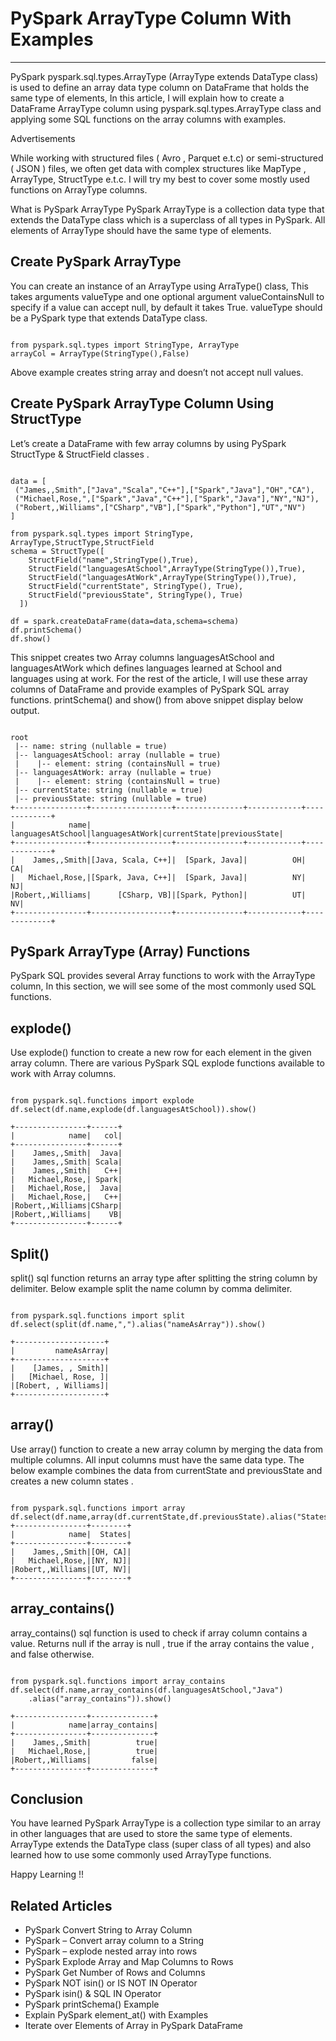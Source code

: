 # PySpark ArrayType Column With Examples

---

PySpark pyspark.sql.types.ArrayType (ArrayType extends DataType class) is used to define an array data type column on DataFrame that holds the same type of elements, In this article, I will explain how to create a DataFrame ArrayType column using pyspark.sql.types.ArrayType class and applying some SQL functions on the array columns with examples.

Advertisements

While working with structured files ( Avro , Parquet e.t.c) or semi-structured ( JSON ) files, we often get data with complex structures like MapType , ArrayType, StructType e.t.c. I will try my best to cover some mostly used functions on ArrayType columns.

What is PySpark ArrayType PySpark ArrayType is a collection data type that extends the DataType class which is a superclass of all types in PySpark. All elements of ArrayType should have the same type of elements.

## Create PySpark ArrayType

You can create an instance of an ArrayType using ArraType() class, This takes arguments valueType and one optional argument valueContainsNull to specify if a value can accept null, by default it takes True. valueType should be a PySpark type that extends DataType class.

```

from pyspark.sql.types import StringType, ArrayType
arrayCol = ArrayType(StringType(),False)

```

Above example creates string array and doesn’t not accept null values.

## Create PySpark ArrayType Column Using StructType

Let’s create a DataFrame with few array columns by using PySpark StructType & StructField classes .

```

data = [
 ("James,,Smith",["Java","Scala","C++"],["Spark","Java"],"OH","CA"),
 ("Michael,Rose,",["Spark","Java","C++"],["Spark","Java"],"NY","NJ"),
 ("Robert,,Williams",["CSharp","VB"],["Spark","Python"],"UT","NV")
]

from pyspark.sql.types import StringType, ArrayType,StructType,StructField
schema = StructType([ 
    StructField("name",StringType(),True), 
    StructField("languagesAtSchool",ArrayType(StringType()),True), 
    StructField("languagesAtWork",ArrayType(StringType()),True), 
    StructField("currentState", StringType(), True), 
    StructField("previousState", StringType(), True)
  ])

df = spark.createDataFrame(data=data,schema=schema)
df.printSchema()
df.show()

```

This snippet creates two Array columns languagesAtSchool and languagesAtWork which defines languages learned at School and languages using at work. For the rest of the article, I will use these array columns of DataFrame and provide examples of PySpark SQL array functions. printSchema() and show() from above snippet display below output.

```

root
 |-- name: string (nullable = true)
 |-- languagesAtSchool: array (nullable = true)
 |    |-- element: string (containsNull = true)
 |-- languagesAtWork: array (nullable = true)
 |    |-- element: string (containsNull = true)
 |-- currentState: string (nullable = true)
 |-- previousState: string (nullable = true)
+----------------+------------------+---------------+------------+-------------+
|            name| languagesAtSchool|languagesAtWork|currentState|previousState|
+----------------+------------------+---------------+------------+-------------+
|    James,,Smith|[Java, Scala, C++]|  [Spark, Java]|          OH|           CA|
|   Michael,Rose,|[Spark, Java, C++]|  [Spark, Java]|          NY|           NJ|
|Robert,,Williams|      [CSharp, VB]|[Spark, Python]|          UT|           NV|
+----------------+------------------+---------------+------------+-------------+

```

## PySpark ArrayType (Array) Functions

PySpark SQL provides several Array functions to work with the ArrayType column, In this section, we will see some of the most commonly used SQL functions.

## explode()

Use explode() function to create a new row for each element in the given array column. There are various PySpark SQL explode functions available to work with Array columns.

```

from pyspark.sql.functions import explode
df.select(df.name,explode(df.languagesAtSchool)).show()

+----------------+------+
|            name|   col|
+----------------+------+
|    James,,Smith|  Java|
|    James,,Smith| Scala|
|    James,,Smith|   C++|
|   Michael,Rose,| Spark|
|   Michael,Rose,|  Java|
|   Michael,Rose,|   C++|
|Robert,,Williams|CSharp|
|Robert,,Williams|    VB|
+----------------+------+

```

## Split()

split() sql function returns an array type after splitting the string column by delimiter. Below example split the name column by comma delimiter.

```

from pyspark.sql.functions import split
df.select(split(df.name,",").alias("nameAsArray")).show()

+--------------------+
|         nameAsArray|
+--------------------+
|    [James, , Smith]|
|   [Michael, Rose, ]|
|[Robert, , Williams]|
+--------------------+

```

## array()

Use array() function to create a new array column by merging the data from multiple columns. All input columns must have the same data type. The below example combines the data from currentState and previousState and creates a new column states .

```

from pyspark.sql.functions import array
df.select(df.name,array(df.currentState,df.previousState).alias("States")).show()
+----------------+--------+
|            name|  States|
+----------------+--------+
|    James,,Smith|[OH, CA]|
|   Michael,Rose,|[NY, NJ]|
|Robert,,Williams|[UT, NV]|
+----------------+--------+

```

## array_contains()

array_contains() sql function is used to check if array column contains a value. Returns null if the array is null , true if the array contains the value , and false otherwise.

```

from pyspark.sql.functions import array_contains
df.select(df.name,array_contains(df.languagesAtSchool,"Java")
    .alias("array_contains")).show()

+----------------+--------------+
|            name|array_contains|
+----------------+--------------+
|    James,,Smith|          true|
|   Michael,Rose,|          true|
|Robert,,Williams|         false|
+----------------+--------------+

```

## Conclusion

You have learned PySpark ArrayType is a collection type similar to an array in other languages that are used to store the same type of elements. ArrayType extends the DataType class (super class of all types) and also learned how to use some commonly used ArrayType functions.

Happy Learning !!

## Related Articles
- PySpark Convert String to Array Column
- PySpark – Convert array column to a String
- PySpark – explode nested array into rows
- PySpark Explode Array and Map Columns to Rows
- PySpark Get Number of Rows and Columns
- PySpark NOT isin() or IS NOT IN Operator
- PySpark isin() & SQL IN Operator
- PySpark printSchema() Example
- Explain PySpark element_at() with Examples
- Iterate over Elements of Array in PySpark DataFrame

